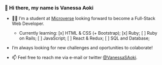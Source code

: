 ### 👋 Hi there, my name is Vanessa Aoki 

- :woman_technologist: I’m a student at [Microverse](https://www.microverse.org/) looking forward to become a Full-Stack Web Developer.

    - Currently learning:
        [x] HTML & CSS (+ Bootstrap);
        [x] Ruby; 
        [ ] Ruby on Rails;
        [ ] JavaScript;
        [ ] React & Redux;
        [ ] SQL and Database;

- I’m always looking for new challenges and oportunities to colaborate!

- 📫 Feel free to reach me via e-mail or twitter [@VanessaSAoki](https://twitter.com/VanessaSAoki).
